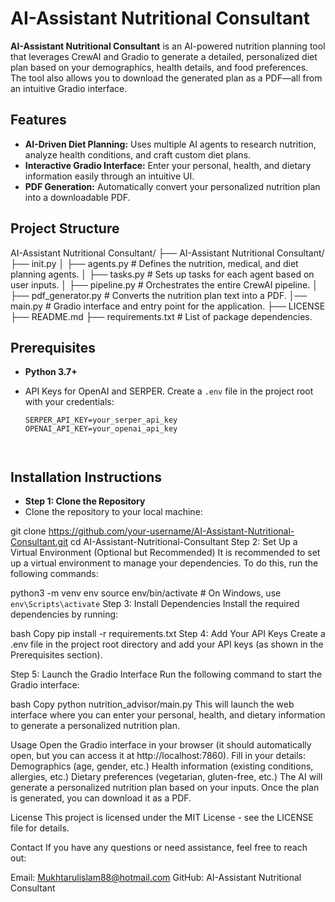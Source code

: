# AI-Assistant Nutritional Consultant

**AI-Assistant Nutritional Consultant** is an AI-powered nutrition planning tool that leverages CrewAI and Gradio to generate a detailed, personalized diet plan based on your demographics, health details, and food preferences. The tool also allows you to download the generated plan as a PDF—all from an intuitive Gradio interface.

## Features

- **AI-Driven Diet Planning:** Uses multiple AI agents to research nutrition, analyze health conditions, and craft custom diet plans.
- **Interactive Gradio Interface:** Enter your personal, health, and dietary information easily through an intuitive UI.
- **PDF Generation:** Automatically convert your personalized nutrition plan into a downloadable PDF.


## Project Structure

AI-Assistant Nutritional Consultant/ ├── AI-Assistant Nutritional Consultant/ 
                                                                  ├── init.py │ 
                                                                  ├── agents.py # Defines the nutrition, medical, and diet planning agents. │ 
                                                                  ├── tasks.py # Sets up tasks for each agent based on user inputs. │ 
                                                                  ├── pipeline.py # Orchestrates the entire CrewAI pipeline. │ 
                                                                  ├── pdf_generator.py # Converts the nutrition plan text into a PDF. 
                                                                  │── main.py # Gradio interface and entry point for the application. 
                                                                  ├── LICENSE 
                                                                  ├── README.md 
                                                                  ├── requirements.txt # List of package dependencies. 
                   



## Prerequisites

- **Python 3.7+**  
- API Keys for OpenAI and SERPER. Create a `.env` file in the project root with your credentials:

  ```env
  SERPER_API_KEY=your_serper_api_key
  OPENAI_API_KEY=your_openai_api_key



## Installation Instructions
- **Step 1: Clone the Repository**
- Clone the repository to your local machine:

git clone https://github.com/your-username/AI-Assistant-Nutritional-Consultant.git
cd AI-Assistant-Nutritional-Consultant
Step 2: Set Up a Virtual Environment (Optional but Recommended)
It is recommended to set up a virtual environment to manage your dependencies. To do this, run the following commands:


python3 -m venv env
source env/bin/activate  # On Windows, use `env\Scripts\activate`
Step 3: Install Dependencies
Install the required dependencies by running:

bash
Copy
pip install -r requirements.txt
Step 4: Add Your API Keys
Create a .env file in the project root directory and add your API keys (as shown in the Prerequisites section).

Step 5: Launch the Gradio Interface
Run the following command to start the Gradio interface:

bash
Copy
python nutrition_advisor/main.py
This will launch the web interface where you can enter your personal, health, and dietary information to generate a personalized nutrition plan.

Usage
Open the Gradio interface in your browser (it should automatically open, but you can access it at http://localhost:7860).
Fill in your details:
Demographics (age, gender, etc.)
Health information (existing conditions, allergies, etc.)
Dietary preferences (vegetarian, gluten-free, etc.)
The AI will generate a personalized nutrition plan based on your inputs.
Once the plan is generated, you can download it as a PDF.


License
This project is licensed under the MIT License - see the LICENSE file for details.

Contact
If you have any questions or need assistance, feel free to reach out:

Email: Mukhtarulislam88@hotmail.com
GitHub: AI-Assistant Nutritional Consultant
